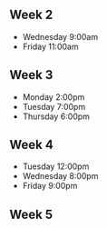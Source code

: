 ## Week 2
- Wednesday 9:00am
- Friday 11:00am

## Week 3
- Monday 2:00pm
- Tuesday 7:00pm
- Thursday 6:00pm

## Week 4
- Tuesday 12:00pm
- Wednesday 8:00pm
- Friday 9:00pm

## Week 5
